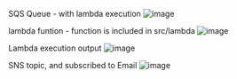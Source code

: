 SQS Queue - with lambda execution
![image](https://github.com/samratiotric/product-task2/assets/133665375/fc10f45d-5288-498a-8cd2-d547f1d20445)

lambda funtion - function is included in src/lambda
![image](https://github.com/samratiotric/product-task2/assets/133665375/721c6990-f1d6-4634-b582-bb1fd4250ac1)

Lambda execution output
![image](https://github.com/samratiotric/product-task2/assets/133665375/65f679a3-4e25-4d68-9a6f-eed28a28e1be)

SNS topic, and subscribed to Email
![image](https://github.com/samratiotric/product-task2/assets/133665375/d443b190-cc30-419b-90c1-b4cb2909478d)
